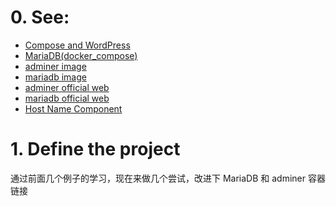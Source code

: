 # 0. See:
  - [Compose and WordPress](https://github.com/AaG7xNnrgbzeyqc5woPS/OpenWrt/blob/master/docker-compose(learn%204).md)
  - [MariaDB(docker_compose)](https://github.com/AaG7xNnrgbzeyqc5woPS/OpenWrt/blob/master/MariaDB(docker_compose).md)
  - [adminer image](https://hub.docker.com/_/adminer)
  - [mariadb image](https://hub.docker.com/_/mariadb?tab=description&page=1&ordering=last_updated)
  - [adminer official web](https://www.adminer.org/)
  - [mariadb official web](https://mariadb.com/)
  - [Host Name Component](https://mariadb.com/kb/en/create-user/#host-name-component)

# 1. Define the project
  通过前面几个例子的学习，现在来做几个尝试，改进下 MariaDB 和 adminer 容器链接
  
  
  
